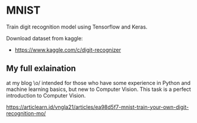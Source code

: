 # MNIST
Train digit recognition model using Tensorflow and Keras.

Download dataset from kaggle:
- https://www.kaggle.com/c/digit-recognizer

## My full exlaination
at my blog \o/ intended for those who have some experience in Python and machine learning basics, but new to Computer Vision. This task is a perfect introduction to Computer Vision.

https://articlearn.id/vngla21/articles/ea98d5f7-mnist-train-your-own-digit-recognition-mo/
